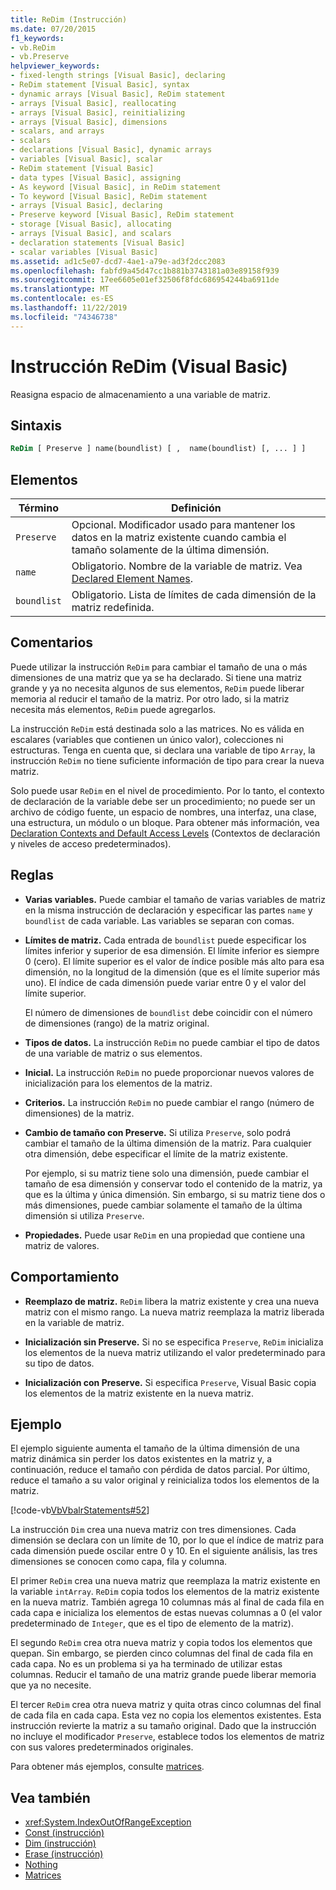 ```yaml
---
title: ReDim (Instrucción)
ms.date: 07/20/2015
f1_keywords:
- vb.ReDim
- vb.Preserve
helpviewer_keywords:
- fixed-length strings [Visual Basic], declaring
- ReDim statement [Visual Basic], syntax
- dynamic arrays [Visual Basic], ReDim statement
- arrays [Visual Basic], reallocating
- arrays [Visual Basic], reinitializing
- arrays [Visual Basic], dimensions
- scalars, and arrays
- scalars
- declarations [Visual Basic], dynamic arrays
- variables [Visual Basic], scalar
- ReDim statement [Visual Basic]
- data types [Visual Basic], assigning
- As keyword [Visual Basic], in ReDim statement
- To keyword [Visual Basic], ReDim statement
- arrays [Visual Basic], declaring
- Preserve keyword [Visual Basic], ReDim statement
- storage [Visual Basic], allocating
- arrays [Visual Basic], and scalars
- declaration statements [Visual Basic]
- scalar variables [Visual Basic]
ms.assetid: ad1c5e07-dcd7-4ae1-a79e-ad3f2dcc2083
ms.openlocfilehash: fabfd9a45d47cc1b881b3743181a03e89158f939
ms.sourcegitcommit: 17ee6605e01ef32506f8fdc686954244ba6911de
ms.translationtype: MT
ms.contentlocale: es-ES
ms.lasthandoff: 11/22/2019
ms.locfileid: "74346738"
---
```

# <a name="redim-statement-visual-basic"></a>Instrucción ReDim (Visual Basic)
Reasigna espacio de almacenamiento a una variable de matriz.  
  
## <a name="syntax"></a>Sintaxis  
  
```vb  
ReDim [ Preserve ] name(boundlist) [ ,  name(boundlist) [, ... ] ]  
```  
  
## <a name="parts"></a>Elementos  
  
|Término|Definición|  
|----------|----------------|  
|`Preserve`|Opcional. Modificador usado para mantener los datos en la matriz existente cuando cambia el tamaño solamente de la última dimensión.|  
|`name`|Obligatorio. Nombre de la variable de matriz. Vea [Declared Element Names](../../../visual-basic/programming-guide/language-features/declared-elements/declared-element-names.md).|  
|`boundlist`|Obligatorio. Lista de límites de cada dimensión de la matriz redefinida.|  
  
## <a name="remarks"></a>Comentarios  
 Puede utilizar la instrucción `ReDim` para cambiar el tamaño de una o más dimensiones de una matriz que ya se ha declarado. Si tiene una matriz grande y ya no necesita algunos de sus elementos, `ReDim` puede liberar memoria al reducir el tamaño de la matriz. Por otro lado, si la matriz necesita más elementos, `ReDim` puede agregarlos.  
  
 La instrucción `ReDim` está destinada solo a las matrices. No es válida en escalares (variables que contienen un único valor), colecciones ni estructuras. Tenga en cuenta que, si declara una variable de tipo `Array`, la instrucción `ReDim` no tiene suficiente información de tipo para crear la nueva matriz.  
  
 Solo puede usar `ReDim` en el nivel de procedimiento. Por lo tanto, el contexto de declaración de la variable debe ser un procedimiento; no puede ser un archivo de código fuente, un espacio de nombres, una interfaz, una clase, una estructura, un módulo o un bloque. Para obtener más información, vea [Declaration Contexts and Default Access Levels](../../../visual-basic/language-reference/statements/declaration-contexts-and-default-access-levels.md) (Contextos de declaración y niveles de acceso predeterminados).  
  
## <a name="rules"></a>Reglas  
  
- **Varias variables.** Puede cambiar el tamaño de varias variables de matriz en la misma instrucción de declaración y especificar las partes `name` y `boundlist` de cada variable. Las variables se separan con comas.  
  
- **Límites de matriz.** Cada entrada de `boundlist` puede especificar los límites inferior y superior de esa dimensión. El límite inferior es siempre 0 (cero). El límite superior es el valor de índice posible más alto para esa dimensión, no la longitud de la dimensión (que es el límite superior más uno). El índice de cada dimensión puede variar entre 0 y el valor del límite superior.  
  
     El número de dimensiones de `boundlist` debe coincidir con el número de dimensiones (rango) de la matriz original.  
  
- **Tipos de datos.** La instrucción `ReDim` no puede cambiar el tipo de datos de una variable de matriz o sus elementos.  
  
- **Inicial.** La instrucción `ReDim` no puede proporcionar nuevos valores de inicialización para los elementos de la matriz.  
  
- **Criterios.** La instrucción `ReDim` no puede cambiar el rango (número de dimensiones) de la matriz.  
  
- **Cambio de tamaño con Preserve.** Si utiliza `Preserve`, solo podrá cambiar el tamaño de la última dimensión de la matriz. Para cualquier otra dimensión, debe especificar el límite de la matriz existente.  
  
     Por ejemplo, si su matriz tiene solo una dimensión, puede cambiar el tamaño de esa dimensión y conservar todo el contenido de la matriz, ya que es la última y única dimensión. Sin embargo, si su matriz tiene dos o más dimensiones, puede cambiar solamente el tamaño de la última dimensión si utiliza `Preserve`.  
  
- **Propiedades.** Puede usar `ReDim` en una propiedad que contiene una matriz de valores.  
  
## <a name="behavior"></a>Comportamiento  
  
- **Reemplazo de matriz.** `ReDim` libera la matriz existente y crea una nueva matriz con el mismo rango. La nueva matriz reemplaza la matriz liberada en la variable de matriz.  
  
- **Inicialización sin Preserve.** Si no se especifica `Preserve`, `ReDim` inicializa los elementos de la nueva matriz utilizando el valor predeterminado para su tipo de datos.  
  
- **Inicialización con Preserve.** Si especifica `Preserve`, Visual Basic copia los elementos de la matriz existente en la nueva matriz.  
  
## <a name="example"></a>Ejemplo  
 El ejemplo siguiente aumenta el tamaño de la última dimensión de una matriz dinámica sin perder los datos existentes en la matriz y, a continuación, reduce el tamaño con pérdida de datos parcial. Por último, reduce el tamaño a su valor original y reinicializa todos los elementos de la matriz.  
  
 [!code-vb[VbVbalrStatements#52](~/samples/snippets/visualbasic/VS_Snippets_VBCSharp/VbVbalrStatements/VB/Class1.vb#52)]  
  
 La instrucción `Dim` crea una nueva matriz con tres dimensiones. Cada dimensión se declara con un límite de 10, por lo que el índice de matriz para cada dimensión puede oscilar entre 0 y 10. En el siguiente análisis, las tres dimensiones se conocen como capa, fila y columna.  
  
 El primer `ReDim` crea una nueva matriz que reemplaza la matriz existente en la variable `intArray`. `ReDim` copia todos los elementos de la matriz existente en la nueva matriz. También agrega 10 columnas más al final de cada fila en cada capa e inicializa los elementos de estas nuevas columnas a 0 (el valor predeterminado de `Integer`, que es el tipo de elemento de la matriz).  
  
 El segundo `ReDim` crea otra nueva matriz y copia todos los elementos que quepan. Sin embargo, se pierden cinco columnas del final de cada fila en cada capa. No es un problema si ya ha terminado de utilizar estas columnas. Reducir el tamaño de una matriz grande puede liberar memoria que ya no necesite.  
  
 El tercer `ReDim` crea otra nueva matriz y quita otras cinco columnas del final de cada fila en cada capa. Esta vez no copia los elementos existentes. Esta instrucción revierte la matriz a su tamaño original. Dado que la instrucción no incluye el modificador `Preserve`, establece todos los elementos de matriz con sus valores predeterminados originales.  
  
 Para obtener más ejemplos, consulte [matrices](../../../visual-basic/programming-guide/language-features/arrays/index.md).  
  
## <a name="see-also"></a>Vea también

- <xref:System.IndexOutOfRangeException>
- [Const (instrucción)](../../../visual-basic/language-reference/statements/const-statement.md)
- [Dim (instrucción)](../../../visual-basic/language-reference/statements/dim-statement.md)
- [Erase (instrucción)](../../../visual-basic/language-reference/statements/erase-statement.md)
- [Nothing](../../../visual-basic/language-reference/nothing.md)
- [Matrices](../../../visual-basic/programming-guide/language-features/arrays/index.md)
